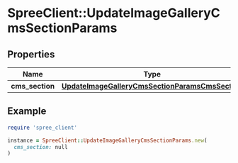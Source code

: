 # SpreeClient::UpdateImageGalleryCmsSectionParams

## Properties

| Name | Type | Description | Notes |
| ---- | ---- | ----------- | ----- |
| **cms_section** | [**UpdateImageGalleryCmsSectionParamsCmsSection**](UpdateImageGalleryCmsSectionParamsCmsSection.md) |  |  |

## Example

```ruby
require 'spree_client'

instance = SpreeClient::UpdateImageGalleryCmsSectionParams.new(
  cms_section: null
)
```

